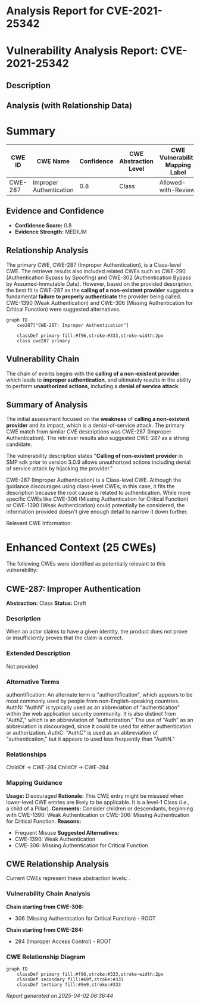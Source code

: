 # Analysis Report for CVE-2021-25342

# Vulnerability Analysis Report: CVE-2021-25342

## Description



## Analysis (with Relationship Data)

# Summary
| CWE ID    | CWE Name                                                                        | Confidence | CWE Abstraction Level | CWE Vulnerability Mapping Label | CWE-Vulnerability Mapping Notes |
| --------- | ------------------------------------------------------------------------------- | ---------- | ----------------------- | ------------------------------- | ----------------------------- |
| CWE-287   | Improper Authentication                                                         | 0.8        | Class                   | Allowed-with-Review           | Discouraged                  |

## Evidence and Confidence

*   **Confidence Score:** 0.8
*   **Evidence Strength:** MEDIUM

## Relationship Analysis
The primary CWE, CWE-287 (Improper Authentication), is a Class-level CWE. The retriever results also included related CWEs such as CWE-290 (Authentication Bypass by Spoofing) and CWE-302 (Authentication Bypass by Assumed-Immutable Data). However, based on the provided description, the best fit is CWE-287 as the **calling of a non-existent provider** suggests a fundamental **failure to properly authenticate** the provider being called. CWE-1390 (Weak Authentication) and CWE-306 (Missing Authentication for Critical Function) were suggested alternatives.

```mermaid
graph TD
    cwe287["CWE-287: Improper Authentication"]
    
    classDef primary fill:#f96,stroke:#333,stroke-width:2px
    class cwe287 primary
```

## Vulnerability Chain
The chain of events begins with the **calling of a non-existent provider**, which leads to **improper authentication**, and ultimately results in the ability to perform **unauthorized actions**, including a **denial of service attack**.

## Summary of Analysis
The initial assessment focused on the **weakness** of **calling a non-existent provider** and its impact, which is a denial-of-service attack. The primary CWE match from similar CVE descriptions was CWE-287 (Improper Authentication). The retriever results also suggested CWE-287 as a strong candidate.

The vulnerability description states "**Calling of non-existent provider** in SMP sdk prior to version 3.0.9 allows unauthorized actions including denial of service attack by hijacking the provider."

CWE-287 (Improper Authentication) is a Class-level CWE. Although the guidance discourages using class-level CWEs, in this case, it fits the description because the root cause is related to authentication. While more specific CWEs like CWE-306 (Missing Authentication for Critical Function) or CWE-1390 (Weak Authentication) could potentially be considered, the information provided doesn't give enough detail to narrow it down further.

Relevant CWE Information:

# Enhanced Context (25 CWEs)
The following CWEs were identified as potentially relevant to this vulnerability:

## CWE-287: Improper Authentication
**Abstraction:** Class
**Status:** Draft

### Description
When an actor claims to have a given identity, the product does not prove or insufficiently proves that the claim is correct.

### Extended Description
Not provided

### Alternative Terms
authentification: An alternate term is "authentification", which appears to be most commonly used by people from non-English-speaking countries.
AuthN: "AuthN" is typically used as an abbreviation of "authentication" within the web application security community. It is also distinct from "AuthZ," which is an abbreviation of "authorization." The use of "Auth" as an abbreviation is discouraged, since it could be used for either authentication or authorization.
AuthC: "AuthC" is used as an abbreviation of "authentication," but it appears to used less frequently than "AuthN."

### Relationships
ChildOf -> CWE-284
ChildOf -> CWE-284

### Mapping Guidance
**Usage:** Discouraged
**Rationale:** This CWE entry might be misused when lower-level CWE entries are likely to be applicable. It is a level-1 Class (i.e., a child of a Pillar).
**Comments:** Consider children or descendants, beginning with CWE-1390: Weak Authentication or CWE-306: Missing Authentication for Critical Function.
**Reasons:**
- Frequent Misuse
**Suggested Alternatives:**
- CWE-1390: Weak Authentication
- CWE-306: Missing Authentication for Critical Function


## CWE Relationship Analysis

Current CWEs represent these abstraction levels: .


### Vulnerability Chain Analysis

**Chain starting from CWE-306:**
- 306 (Missing Authentication for Critical Function) - ROOT


**Chain starting from CWE-284:**
- 284 (Improper Access Control) - ROOT



### CWE Relationship Diagram

```mermaid
graph TD
    classDef primary fill:#f96,stroke:#333,stroke-width:2px
    classDef secondary fill:#69f,stroke:#333
    classDef tertiary fill:#9e9,stroke:#333
```



*Report generated on 2025-04-02 06:36:44*
